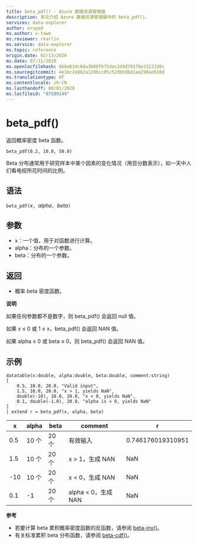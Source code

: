 ```yaml
---
title: beta_pdf() - Azure 数据资源管理器
description: 本文介绍 Azure 数据资源管理器中的 beta_pdf()。
services: data-explorer
author: orspod
ms.author: v-tawe
ms.reviewer: rkarlin
ms.service: data-explorer
ms.topic: reference
origin.date: 02/13/2020
ms.date: 07/31/2020
ms.openlocfilehash: 668a61dc84a3600fb75dec2d4d70178e3322330c
ms.sourcegitcommit: 4e1bc2e9b2a12dbcc05c52db5dbd1ae290aeb18d
ms.translationtype: HT
ms.contentlocale: zh-CN
ms.lasthandoff: 08/01/2020
ms.locfileid: "87509149"
---
```

# <a name="beta_pdf"></a>beta_pdf()

返回概率密度 beta 函数。

```kusto
beta_pdf(0.2, 10.0, 50.0)
```

Beta 分布通常用于研究样本中某个因素的变化情况（用百分数表示），如一天中人们看电视所花时间的比例。

## <a name="syntax"></a>语法

`beta_pdf(`*x*`, `*alpha*`, `*beta*`)`

## <a name="arguments"></a>参数

* x：一个值，用于对函数进行计算。
* alpha：分布的一个参数。
* beta：分布的一个参数。

## <a name="returns"></a>返回

* 概率 beta 密度函数。

**说明**

如果任何参数都不是数字，则 beta_pdf() 会返回 null 值。

如果 x ≤ 0 或 1 ≤ x，beta_pdf() 会返回 NAN 值。

如果 alpha ≤ 0 或 beta ≤ 0，则 beta_pdf() 会返回 NAN 值。

## <a name="examples"></a>示例

<!-- csl: https://help.kusto.chinacloudapi.cn/Samples -->
```kusto
datatable(x:double, alpha:double, beta:double, comment:string)
[
    0.5, 10.0, 20.0, "Valid input",
    1.5, 10.0, 20.0, "x > 1, yields NaN",
    double(-10), 10.0, 20.0, "x < 0, yields NaN",
    0.1, double(-1.0), 20.0, "alpha is < 0, yields NaN"
]
| extend r = beta_pdf(x, alpha, beta)
```

|x|alpha|beta|comment|r|
|---|---|---|---|---|
|0.5|10 个|20 个|有效输入|0.746176019310951|
|1.5|10 个|20 个|x > 1，生成 NAN|NaN|
|-10|10 个|20 个|x < 0，生成 NAN|NaN|
|0.1|-1|20 个|alpha < 0，生成 NAN|NaN|

**参考**

* 若要计算 beta 累积概率密度函数的反函数，请参阅 [beta-inv()](./beta-invfunction.md)。
* 有关标准累积 beta 分布函数，请参阅 [beta-cdf()](./beta-cdffunction.md)。

